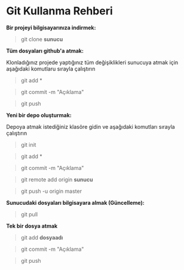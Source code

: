 # Git Kullanma Rehberi

**Bir projeyi bilgisayarınıza indirmek:**
>git clone **sunucu**

**Tüm dosyaları github'a atmak:**

Klonladığınız projede yaptığınız tüm değişiklikleri sunucuya atmak için aşağıdaki komutlaru sırayla çalıştırın
>git add *

>git commit -m "Açıklama"

>git push

**Yeni bir depo oluşturmak:**

Depoya atmak istediğiniz klasöre gidin ve aşağıdaki komutları sırayla çalıştırın
>git init

>git add *

>git commit -m "Açıklama"

>git remote add origin **sunucu**

>git push -u origin master

**Sunucudaki dosyaları bilgisayara almak (Güncelleme):**
>git pull

**Tek bir dosya atmak**
>git add **dosyaadı**

>git commit -m "Açıklama"

>git push
